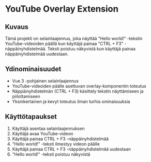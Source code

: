 # YouTube Overlay Extension

## Kuvaus
Tämä projekti on selainlaajennus, joka näyttää "Hello world!" -tekstin YouTube-videoiden päällä kun käyttäjä painaa "CTRL + F3" -näppäinyhdistelmää. Teksti poistuu näkyvistä kun käyttäjä painaa näppäinyhdistelmää uudestaan.

## Ydinominaisuudet
- Vue 3 -pohjainen selainlaajennus
- YouTube-videoiden päälle asettuvan overlay-komponentin toteutus
- Näppäinyhdistelmän (CTRL + F3) käsittely tekstin näyttämiseen ja piilottamiseen
- Yksinkertainen ja kevyt toteutus ilman turhia ominaisuuksia

## Käyttötapaukset
1. Käyttäjä asentaa selainlaajennuksen
2. Käyttäjä avaa YouTube-videon
3. Käyttäjä painaa CTRL + F3 -näppäinyhdistelmää
4. "Hello world!" -teksti ilmestyy videon päälle
5. Käyttäjä painaa CTRL + F3 -näppäinyhdistelmää uudestaan
6. "Hello world!" -teksti poistuu näkyvistä 